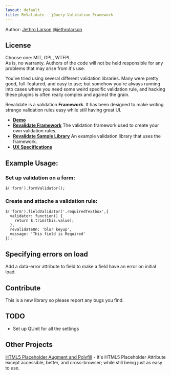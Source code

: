 ```yaml
---
layout: default
title: ReValidate - jQuery Validation Framework
---
```


Author: [Jethro Larson](http://github.com/jethrolarson) [@jethrolarson](http://twitter.com/jethrolarson)

License
-------
Choose one: MIT, GPL, WTFPL  
As is, no warranty. Authors of the code will not be held responsible for any problems that may arise from it's use.

You've tried using several different validation libraries. Many were pretty good, full-featured, and easy to use; but somehow you're always running into cases where you need some weird specific validation rule, and hacking these plugins is often really complex and against the grain.

Revalidate is a validation **Framework**. It has been designed to make writing strange validation rules easy while still having great UI.

* **[Demo](http://jethrolarson.github.com/revalidate/)**
* **[Revalidate Framework](http://jethrolarson.github.com/revalidate/docs/revalidate.html)**
  The validation framework used to create your own validation rules.  
* **[Revalidate Sample Library](http://jethrolarson.github.com/revalidate/docs/revalidate.lib.html)**
  An example validation library that uses the framework.
* **[UX Specifications](http://jethrolarson.github.com/revalidate/docs/ux-specs.html)**



Example Usage:
--------------

### Set up validation on a form:

    $('form').formValidator();

### Create and attache a validation rule:

    $('form').fieldValidator('.requiredTextbox',{
      validator: function() {
        return $.trim(this.value);
      },
      revalidateOn: 'blur keyup',
      message: 'This field is Required'
    });

Specifying errors on load
-------------------------
Add a data-error attribute to field to make a field have an error on initial load. 

Contribute
----------
This is a new library so please report any bugs you find.

TODO
----
* Set up QUnit for all the settings

Other Projects
--------------
[HTML5 Placeholder Augment and Polyfill](http://jethrolarson.github.com/placeholder-augment/) - It's HTML5 Placeholder Attribute except accessible, better, and cross-browser; while still being just as easy to use.
